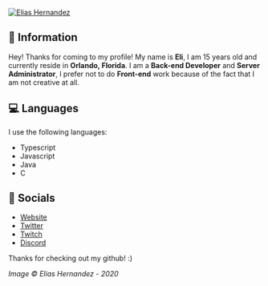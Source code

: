 [![Elias Hernandez](https://eli.fail/f/background_personal_banner.png)](https://eli.fail)

## 👋 Information
Hey! Thanks for coming to my profile! My name is **Eli**, I am 15 years old and currently reside in **Orlando, Florida**. I am a **Back-end Developer** and **Server Administrator**, I prefer not to do **Front-end** work because of the fact that I am not creative at all.

## 💻 Languages
I use the following languages:
- Typescript
- Javascript
- Java
- C

## 🔗 Socials
- [Website](https://eli.fail/)
- [Twitter](https://eli.fail/twitter)
- [Twitch](https://eli.fail/twitch)
- [Discord](https://eli.fail/discord)

Thanks for checking out my github! :)

*Image © Elias Hernandez - 2020*
